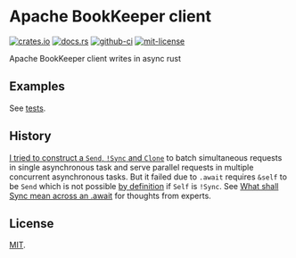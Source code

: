 # Apache BookKeeper client
[![crates.io](https://img.shields.io/crates/v/bookkeeper-client)](https://crates.io/crates/bookkeeper-client)
[![docs.rs](https://img.shields.io/docsrs/bookkeeper-client)](https://docs.rs/bookkeeper-client)
[![github-ci](https://github.com/kezhuw/bookkeeper-client-rust/actions/workflows/ci.yml/badge.svg?event=push)](https://github.com/kezhuw/bookkeeper-client-rust/actions)
[![mit-license](https://img.shields.io/github/license/kezhuw/bookkeeper-client-rust)](LICENSE)

Apache BookKeeper client writes in async rust

## Examples
See [tests](tests/client.rs).

## History
[I tried to construct a `Send`, `!Sync` and `Clone`](https://github.com/kezhuw/bookkeeper-client-rust/blob/76f2fc88384966b1e367f3dc6f3538938214d214/README.md#send-sync-and-await) to batch simultaneous requests in single asynchronous task and serve parallel requests in multiple concurrent asynchronous tasks. But it failed due to `.await` requires `&self` to be `Send` which is not possible [by definition](https://github.com/rust-lang/rust/blob/008c21c9779fd1e3632d9fe908b8afc0c421b26c/library/core/src/marker.rs#L506) if `Self` is `!Sync`. See [What shall Sync mean across an .await](https://internals.rust-lang.org/t/what-shall-sync-mean-across-an-await/12020) for thoughts from experts.

## License
[MIT](LICENSE).
